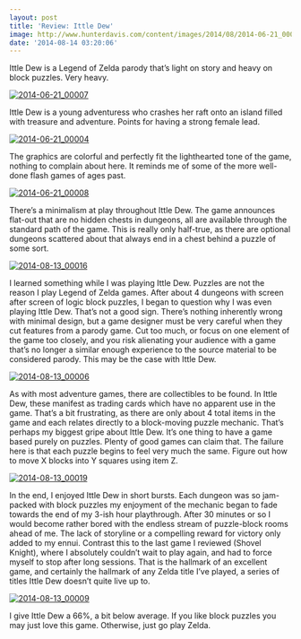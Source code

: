 ```yaml
---
layout: post
title: 'Review: Ittle Dew'
image: http://www.hunterdavis.com/content/images/2014/08/2014-06-21_00004.jpg
date: '2014-08-14 03:20:06'
---
```



Ittle Dew is a Legend of Zelda parody that’s light on story and heavy on block puzzles. Very heavy.

[![2014-06-21_00007](http://www.hunterdavis.com/content/images/2014/08/2014-06-21_00007.jpg)](http://www.hunterdavis.com/content/images/2014/08/2014-06-21_00007.jpg)

Ittle Dew is a young adventuress who crashes her raft onto an island filled with treasure and adventure. Points for having a strong female lead.

[![2014-06-21_00004](http://www.hunterdavis.com/content/images/2014/08/2014-06-21_00004.jpg)](http://www.hunterdavis.com/content/images/2014/08/2014-06-21_00004.jpg)

The graphics are colorful and perfectly fit the lighthearted tone of the game, nothing to complain about here. It reminds me of some of the more well-done flash games of ages past.

[![2014-06-21_00008](http://www.hunterdavis.com/content/images/2014/08/2014-06-21_00008.jpg)](http://www.hunterdavis.com/content/images/2014/08/2014-06-21_00008.jpg)

There’s a minimalism at play throughout Ittle Dew. The game announces flat-out that are no hidden chests in dungeons, all are available through the standard path of the game. This is really only half-true, as there are optional dungeons scattered about that always end in a chest behind a puzzle of some sort.

[![2014-08-13_00016](http://www.hunterdavis.com/content/images/2014/08/2014-08-13_00016.jpg)](http://www.hunterdavis.com/content/images/2014/08/2014-08-13_00016.jpg)

I learned something while I was playing Ittle Dew. Puzzles are not the reason I play Legend of Zelda games. After about 4 dungeons with screen after screen of logic block puzzles, I began to question why I was even playing Ittle Dew. That’s not a good sign. There’s nothing inherently wrong with minimal design, but a game designer must be very careful when they cut features from a parody game. Cut too much, or focus on one element of the game too closely, and you risk alienating your audience with a game that’s no longer a similar enough experience to the source material to be considered parody. This may be the case with Ittle Dew.

[![2014-08-13_00006](http://www.hunterdavis.com/content/images/2014/08/2014-08-13_00006.jpg)](http://www.hunterdavis.com/content/images/2014/08/2014-08-13_00006.jpg)

As with most adventure games, there are collectibles to be found. In Ittle Dew, these manifest as trading cards which have no apparent use in the game. That’s a bit frustrating, as there are only about 4 total items in the game and each relates directly to a block-moving puzzle mechanic. That’s perhaps my biggest gripe about Ittle Dew. It’s one thing to have a game based purely on puzzles. Plenty of good games can claim that. The failure here is that each puzzle begins to feel very much the same. Figure out how to move X blocks into Y squares using item Z.

[![2014-08-13_00019](http://www.hunterdavis.com/content/images/2014/08/2014-08-13_00019.jpg)](http://www.hunterdavis.com/content/images/2014/08/2014-08-13_00019.jpg)

In the end, I enjoyed Ittle Dew in short bursts. Each dungeon was so jam-packed with block puzzles my enjoyment of the mechanic began to fade towards the end of my 3-ish hour playthrough. After 30 minutes or so I would become rather bored with the endless stream of puzzle-block rooms ahead of me. The lack of storyline or a compelling reward for victory only added to my ennui. Contrast this to the last game I reviewed (Shovel Knight), where I absolutely couldn’t wait to play again, and had to force myself to stop after long sessions. That is the hallmark of an excellent game, and certainly the hallmark of any Zelda title I’ve played, a series of titles Ittle Dew doesn’t quite live up to.

[![2014-08-13_00009](http://www.hunterdavis.com/content/images/2014/08/2014-08-13_00009.jpg)](http://www.hunterdavis.com/content/images/2014/08/2014-08-13_00009.jpg)

I give Ittle Dew a 66%, a bit below average. If you like block puzzles you may just love this game. Otherwise, just go play Zelda.


